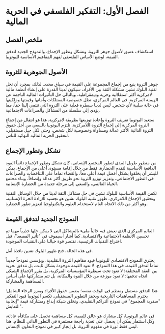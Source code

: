 # الفصل الأول: التفكير الفلسفي في الحرية المالية

## ملخص الفصل

استكشاف عميق لأصول جوهر الثروة، وتشكل وتطور الإجماع، والنموذج الجديد لتدفق القيمة، لوضع الأساس الفلسفي لفهم المفاهيم الأساسية لليوتوبيا.

## الأصول الجوهرية للثروة

جوهر الثروة ينبع من إجماع المجموعة على القيمة في سياق محدد. لذلك، بمجرد أن تحل تقنية البلوك تشين مشكلة الثقة بين الأفراد، سيكون لدينا القدرة على إنشاء أنظمة مالية لامركزية أكثر استقلالية وحرية وديمقراطية، وبالتالي حل التأثيرات المالية الناجمة عن الهيمنة المركزية. في العالم المركزي، تظل خصوصية الممتلكات وأمانها وقيمتها وملكيتها في حالة سلبية لأي شخص. ليس لدينا سيطرة فعلية على الثروة التي تنتمي إلينا حقاً، مما يؤدي إلى سلسلة من المشاكل والصراعات الاجتماعية.

ستعيد اليوتوبيا تعريف الثروة وإعادة توزيعها بطريقة لامركزية. هذا هو انتقال من إجماع الثروة المركزية إلى إجماع الثروة اللامركزية. تلتزم اليوتوبيا بالسعي من أجل حقوق الثروة الذاتية الأكثر عدالة ومساواة وخصوصية لكل شخص، وحتى لكل جيل مستقبلي، لتحقيق الحرية المالية النهائية للناس.

## تشكل وتطور الإجماع

من منظور طويل المدى لتطور المجتمع الإنساني، كان تشكل وتطور الإجماع دائماً القوة الدافعة الأساسية لتقدم الحضارة. فقط من خلال إقامة مستوى أعلى من الإجماع، يمكن للبشر أن يخلقوا بشكل أفضل قيمة أعلى معاً، والقضاء تماماً على التناقضات والصراعات في التطور الاجتماعي، وتعزيز توزيع الثروة نحو طريق أكثر عدالة وإنصافاً، وبناء مجتمع الحياة العالمي، والسعي إلى مرحلة جديدة من الحضارة الإنسانية.

تكمن القيمة الأساسية للبلوك تشين في حل مشاكل الثقة لدينا من خلال الوسائل التقنية وتحقيق الإجماع اللامركزي. ظهور تقنية البلوك تشين هو تجسيد للإرادة الحرة الإنسانية، وهو أكثر من ذلك الاتجاه العام لاستخدام العلوم والتكنولوجيا لتعزيز تطور الحضارة.

## النموذج الجديد لتدفق القيمة

العالم المركزي الذي نعيش فيه حالياً مليء بالمشاكل التي لا يمكن حلها جذرياً مهما تم تحسين الأنظمة الاجتماعية والاقتصادية. كما أشار أسيموف في "تأثير المصعد"، قبل اختراع التقنيات الرئيسية، تقتصر قوة خيالنا على التقنيات الموجودة.

في هذه الحالة، فتح ظهور البلوك تشين نافذة أمل.

يخترق النموذج الاقتصادي لليوتوبيا قيود مفاهيم الثروة التقليدية، ويؤسس نموذجاً جديداً تماماً لتدفق القيمة. في هذا النموذج، لا تعود القيمة موجودة بشكل ثابت، بل تتدفق بحرية بين العقد المختلفة؛ لا تعود تحت سيطرة المؤسسات المركزية، بل يقرر الإجماع الشبكي اتجاه تدفقها؛ لا تعود موزعة من خلال القوة والمكانة، بل تتم مشاركتها على أساس المساهمة والمشاركة.

هذا التدفق مستقل ومنظم في الوقت نفسه؛ يضمن حقوق الأفراد ويعزز الرخاء الشامل؛ يحترم المساهمات التاريخية ويحفز التطوير المستقبلي. تكسر اليوتوبيا قيود التفكير "صفرية المجموع" في نموذج التراكم التقليدي، وتخلق شبكة إبداع ومشاركة قيمة "إيجابية التعايش".

في عالم اليوتوبيا، كل مشارك هو خالق للقيمة، كل مساهمة تحصل على مكافأة عادلة، وكل استثمار يمكن أن يحصل على تغذية راجعة مستمرة في التطور الذاتي للنظام. هذا ليس فقط ثورة في مفهوم الثروة، بل إنجاز كبير في نموذج التعاون الإنساني.